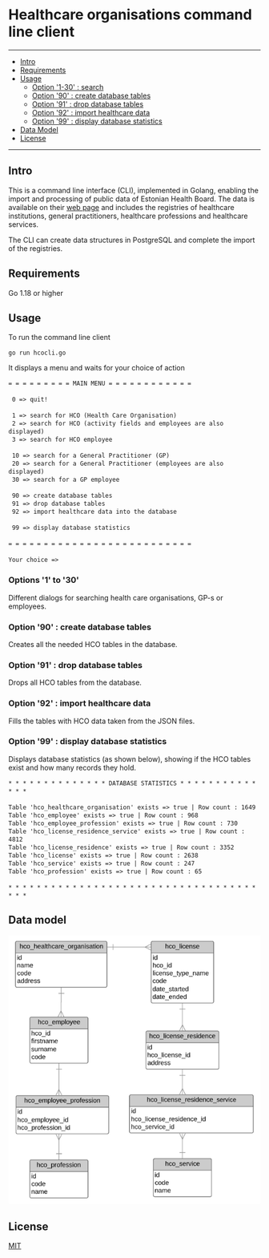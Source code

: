 # Healthcare organisations command line client
---------------------------------------

  * [Intro](#intro)
  * [Requirements](#requirements)
  * [Usage](#usage)
    * [Option '1-30' : search](#option-1-to-30) 
    * [Option '90' : create database tables](#option-90--create-database-tables) 
    * [Option '91' : drop database tables](#option-91--drop-database-tables) 
    * [Option '92' : import healthcare data](#option-92--import-healthcare-data) 
    * [Option '99' : display database statistics](#option-99--display-database-statistics) 
  * [Data Model](#data-model)
  * [License](#license)

---------------------------------------

## Intro

This is a command line interface (CLI), implemented in Golang, enabling the import and processing of public data of Estonian Health Board. The data is available on their [web page](https://medre.tehik.ee/open-data) and includes the registries of healthcare institutions, general practitioners, healthcare professions and healthcare services.

The CLI can create data structures in PostgreSQL and complete the import of the registries. 

## Requirements

Go 1.18 or higher

## Usage

To run the command line client

```
go run hcocli.go  
```

It displays a menu and waits for your choice of action 

```
= = = = = = = = = MAIN MENU = = = = = = = = = = = =

 0 => quit!

 1 => search for HCO (Health Care Organisation)
 2 => search for HCO (activity fields and employees are also displayed)
 3 => search for HCO employee

 10 => search for a General Practitioner (GP)
 20 => search for a General Practitioner (employees are also displayed)
 30 => search for a GP employee

 90 => create database tables
 91 => drop database tables
 92 => import healthcare data into the database

 99 => display database statistics

= = = = = = = = = = = = = = = = = = = = = = = = = =

Your choice => 

```
### Options '1' to '30'

Different dialogs for searching health care organisations, GP-s or employees.

### Option '90' : create database tables

Creates all the needed HCO tables in the database.

### Option '91' : drop database tables

Drops all HCO tables from the database.

### Option '92' : import healthcare data

Fills the tables with HCO data taken from the JSON files.

### Option '99' : display database statistics

Displays database statistics (as shown below), showing if the HCO tables exist and how many records they hold.

```
* * * * * * * * * * * * * * DATABASE STATISTICS * * * * * * * * * * * * * * 

Table 'hco_healthcare_organisation' exists => true | Row count : 1649
Table 'hco_employee' exists => true | Row count : 968
Table 'hco_employee_profession' exists => true | Row count : 730
Table 'hco_license_residence_service' exists => true | Row count : 4812
Table 'hco_license_residence' exists => true | Row count : 3352
Table 'hco_license' exists => true | Row count : 2638
Table 'hco_service' exists => true | Row count : 247
Table 'hco_profession' exists => true | Row count : 65

* * * * * * * * * * * * * * * * * * * * * * * * * * * * * * * * * * * * * *
```


## Data model

![Data Model](/data/data-model.png "Data model")

## License

[MIT](https://opensource.org/license/mit/)
